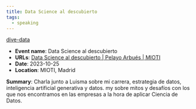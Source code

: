 ```yaml
---
title: Data Science al descubierto
tags:
  - speaking
---
```

[dive-data](appearances/2023/dive-data/dive-data.jpeg)


- **Event name**: Data Science al descubierto
- **URLs**: [Data Science al descubierto | Pelayo Arbués | MIOTI](https://mioti.es/es/event/data-science-al-descubierto-mitos-y-desafios-pelayo-arbues/)
- **Date**: 2023-10-25
- **Location**: MIOTI, Madrid

**Summary**: Charla junto a Luisma sobre mi carrera, estrategia de datos, inteligencia artificial generativa y datos.  my  sobre mitos y desafíos con los que nos encontramos en las empresas a la hora de aplicar Ciencia de Datos. 
